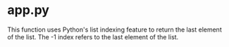 # app.py
This function uses Python's list indexing feature to return the last element of the list. The -1 index refers to the last element of the list.
